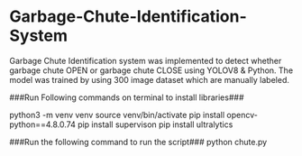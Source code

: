# Garbage-Chute-Identification-System
Garbage Chute Identification system was implemented to detect whether garbage chute OPEN or garbage chute CLOSE using YOLOV8 &amp; Python. The model was trained by using 300 image dataset which are manually labeled.

###Run Following commands on terminal to install libraries###

python3 -m venv venv
source venv/bin/activate
pip install opencv-python==4.8.0.74
pip install supervison
pip install ultralytics


###Run the following command to run the script###
python chute.py

